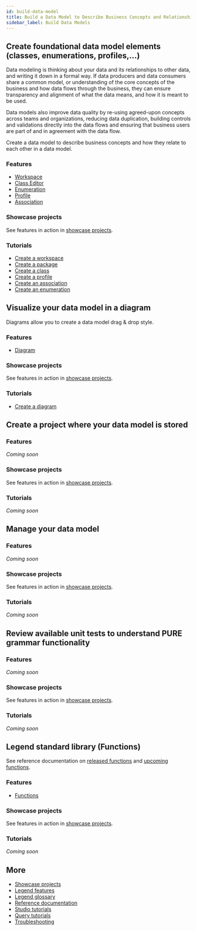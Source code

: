 ```yaml
---
id: build-data-model
title: Build a Data Model to Describe Business Concepts and Relationships
sidebar_label: Build Data Models
--- 
```


## Create foundational data model elements (classes, enumerations, profiles,...)

Data modeling is thinking about your data and its relationships to other data, and writing it down in a formal way. If data producers and data consumers share a common model, or understanding of the core concepts of the business and how data flows through the business, they can ensure transparency and alignment of what the data means, and how it is meant to be used.

Data models also improve data quality by re-using agreed-upon concepts across teams and organizations, reducing data duplication, building controls and validations directly into the data flows and ensuring that business users are part of and in agreement with the data flow.

Create a data model to describe business concepts and how they relate to each other in a data model. 

### Features
- [Workspace](../overview/legend-glossary.md/#workspace)
- [Class Editor](../overview/legend-glossary.md/#class-explorer)
- [Enumeration](../overview/legend-glossary.md/#)
- [Profile](../overview/legend-glossary.md/#profile)
- [Association](../overview/legend-glossary.md/#association)

### Showcase projects

See features in action in [showcase projects](../showcases/showcase-projects.md).

### Tutorials
- [Create a workspace](../tutorials/studio-workspace.md)
- [Create a package](../tutorials/studio-package.md)
- [Create a class](../tutorials/studio-class.md)  
- [Create a profile](../tutorials/studio-profile.md)  
- [Create an association](../tutorials/studio-association.md) 
- [Create an enumeration](../tutorials/studio-enumeration.md)  

## Visualize your data model in a diagram

Diagrams allow you to create a data model drag & drop style.

### Features
- [Diagram](../overview/legend-glossary.md/#diagram)

### Showcase projects

See features in action in [showcase projects](../showcases/showcase-projects.md).

### Tutorials
- [Create a diagram](../tutorials/studio-diagram.md)

## Create a project where your data model is stored

### Features
_Coming soon_

### Showcase projects

See features in action in [showcase projects](../showcases/showcase-projects.md).

### Tutorials
_Coming soon_

## Manage your data model

### Features
_Coming soon_

### Showcase projects
See features in action in [showcase projects](../showcases/showcase-projects.md).

### Tutorials
_Coming soon_

## Review available unit tests to understand PURE grammar functionality

### Features
_Coming soon_

### Showcase projects
See features in action in [showcase projects](../showcases/showcase-projects.md).

### Tutorials
_Coming soon_

## Legend standard library (Functions)

See reference documentation on [released functions](../reference/released-functions.md) and [upcoming functions](../reference/upcoming-functions.md).

### Features
- [Functions](../tutorials/studio-function.md)

### Showcase projects
See features in action in [showcase projects](../showcases/showcase-projects.md).

### Tutorials
_Coming soon_

## More
- [Showcase projects](../showcases/showcase-projects.md)
- [Legend features](../overview/legend-features.md)
- [Legend glossary](../overview/legend-glossary.md)
- [Reference documentation](../reference/legend-language.md)
- [Studio tutorials](../tutorials/studio-workspace.md)
- [Query tutorials](../tutorials/query-builder.md)
- [Troubleshooting](./test-troubleshoot.md)